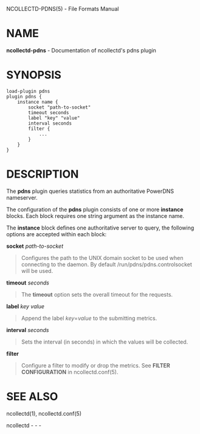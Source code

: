 NCOLLECTD-PDNS(5) - File Formats Manual

# NAME

**ncollectd-pdns** - Documentation of ncollectd's pdns plugin

# SYNOPSIS

	load-plugin pdns
	plugin pdns {
	    instance name {
	        socket "path-to-socket"
	        timeout seconds
	        label "key" "value"
	        interval seconds
	        filter {
	            ...
	        }
	    }
	}

# DESCRIPTION

The **pdns** plugin queries statistics from an authoritative PowerDNS
nameserver.

The configuration of the **pdns** plugin consists of one or more
**instance** blocks.
Each block requires one string argument as the instance name.

The **instance** block defines one authoritative server to query,
the following options are accepted within each block:

**socket** *path-to-socket*

> Configures the path to the UNIX domain socket to be used when connecting to the
> daemon.
> By default /run/pdns/pdns.controlsocket will be used.

**timeout** *seconds*

> The **timeout** option sets the overall timeout for the requests.

**label** *key* *value*

>  Append the label *key*=*value* to the submitting metrics.

**interval** *seconds*

> Sets the interval (in seconds) in which the values will be collected.

**filter**

> Configure a filter to modify or drop the metrics.
> See **FILTER CONFIGURATION** in
> ncollectd.conf(5).

# SEE ALSO

ncollectd(1),
ncollectd.conf(5)

ncollectd - - -
